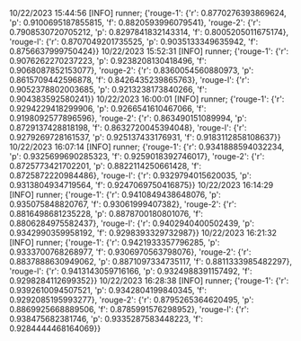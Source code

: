 10/22/2023 15:44:56  [INFO] runner; {'rouge-1': {'r': 0.8770276393869624, 'p': 0.9100695187855815, 'f': 0.8820593996079541}, 'rouge-2': {'r': 0.7908530720705212, 'p': 0.8297841832143314, 'f': 0.8005205011675174}, 'rouge-l': {'r': 0.8707049201735525, 'p': 0.9035133349635942, 'f': 0.8756637999750424}}
10/22/2023 15:52:31  [INFO] runner; {'rouge-1': {'r': 0.9076262270237223, 'p': 0.9238208130418496, 'f': 0.9068087852153077}, 'rouge-2': {'r': 0.8360054560880973, 'p': 0.8615709442596878, 'f': 0.8426435239865763}, 'rouge-l': {'r': 0.9052378802003685, 'p': 0.9213238173840266, 'f': 0.904383592580241}}
10/22/2023 16:00:01  [INFO] runner; {'rouge-1': {'r': 0.9294229418299906, 'p': 0.9266541610467066, 'f': 0.9198092577896596}, 'rouge-2': {'r': 0.863490151089994, 'p': 0.8729137428818198, 'f': 0.8632720045394048}, 'rouge-l': {'r': 0.9279269728161537, 'p': 0.925137433176931, 'f': 0.9183112858108637}}
10/22/2023 16:07:14  [INFO] runner; {'rouge-1': {'r': 0.9341888594032234, 'p': 0.9325699690285323, 'f': 0.9259018392746017}, 'rouge-2': {'r': 0.8725773421702201, 'p': 0.8822114250661428, 'f': 0.8725872220984486}, 'rouge-l': {'r': 0.9329794015620035, 'p': 0.9313804934719564, 'f': 0.9247069750416875}}
10/22/2023 16:14:29  [INFO] runner; {'rouge-1': {'r': 0.9410849438648076, 'p': 0.935075848820767, 'f': 0.93061999407382}, 'rouge-2': {'r': 0.8816498681235228, 'p': 0.8878700180801076, 'f': 0.8806284975582437}, 'rouge-l': {'r': 0.9402940400502439, 'p': 0.9342990359958192, 'f': 0.9298393329732987}}
10/22/2023 16:21:32  [INFO] runner; {'rouge-1': {'r': 0.9421933357796285, 'p': 0.9333700768268977, 'f': 0.9306970563798076}, 'rouge-2': {'r': 0.8837888630949062, 'p': 0.8871097334735117, 'f': 0.8811333985482297}, 'rouge-l': {'r': 0.9413143059716166, 'p': 0.9324988391157492, 'f': 0.9298284112699352}}
10/22/2023 16:28:38  [INFO] runner; {'rouge-1': {'r': 0.9392610094507521, 'p': 0.9342804199840345, 'f': 0.9292085195993277}, 'rouge-2': {'r': 0.8795265364620495, 'p': 0.8869925668889506, 'f': 0.8785991576298952}, 'rouge-l': {'r': 0.938475682381746, 'p': 0.9335287583448223, 'f': 0.9284444468164069}}